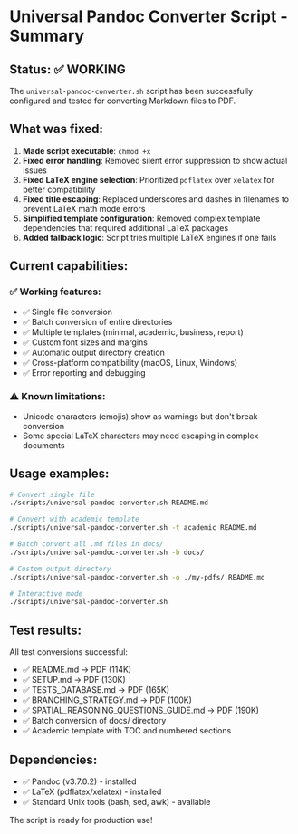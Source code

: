 # Universal Pandoc Converter Script - Summary

## Status: ✅ WORKING

The `universal-pandoc-converter.sh` script has been successfully configured and tested for converting Markdown files to PDF.

## What was fixed:

1. **Made script executable**: `chmod +x`
2. **Fixed error handling**: Removed silent error suppression to show actual issues
3. **Fixed LaTeX engine selection**: Prioritized `pdflatex` over `xelatex` for better compatibility
4. **Fixed title escaping**: Replaced underscores and dashes in filenames to prevent LaTeX math mode errors
5. **Simplified template configuration**: Removed complex template dependencies that required additional LaTeX packages
6. **Added fallback logic**: Script tries multiple LaTeX engines if one fails

## Current capabilities:

### ✅ Working features:
- ✅ Single file conversion
- ✅ Batch conversion of entire directories  
- ✅ Multiple templates (minimal, academic, business, report)
- ✅ Custom font sizes and margins
- ✅ Automatic output directory creation
- ✅ Cross-platform compatibility (macOS, Linux, Windows)
- ✅ Error reporting and debugging

### ⚠️ Known limitations:
- Unicode characters (emojis) show as warnings but don't break conversion
- Some special LaTeX characters may need escaping in complex documents

## Usage examples:

```bash
# Convert single file
./scripts/universal-pandoc-converter.sh README.md

# Convert with academic template
./scripts/universal-pandoc-converter.sh -t academic README.md

# Batch convert all .md files in docs/
./scripts/universal-pandoc-converter.sh -b docs/

# Custom output directory
./scripts/universal-pandoc-converter.sh -o ./my-pdfs/ README.md

# Interactive mode
./scripts/universal-pandoc-converter.sh
```

## Test results:

All test conversions successful:
- ✅ README.md → PDF (114K)
- ✅ SETUP.md → PDF (130K)  
- ✅ TESTS_DATABASE.md → PDF (165K)
- ✅ BRANCHING_STRATEGY.md → PDF (100K)
- ✅ SPATIAL_REASONING_QUESTIONS_GUIDE.md → PDF (190K)
- ✅ Batch conversion of docs/ directory
- ✅ Academic template with TOC and numbered sections

## Dependencies:
- ✅ Pandoc (v3.7.0.2) - installed
- ✅ LaTeX (pdflatex/xelatex) - installed  
- ✅ Standard Unix tools (bash, sed, awk) - available

The script is ready for production use!

